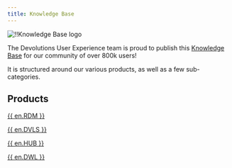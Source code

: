 ```yaml
---
title: Knowledge Base
---
```

![!!Knowledge Base logo](https://webdevolutions.azureedge.net/docs/en/server/logo-knowledge-base-120.png)

The Devolutions User Experience team is proud to publish this [Knowledge Base](/kb/devolutions-customer-success/) for our community of over 800k users! 

It is structured around our various products, as well as a few sub-categories. 

## Products 

[{{ en.RDM }}](/kb/remote-desktop-manager/)  

[{{ en.DVLS }}](/kb/devolutions-server/)  

[{{ en.HUB }}](/kb/hub-business/)  

[{{ en.DWL }}](/kb/devolutions-web-login/)  
